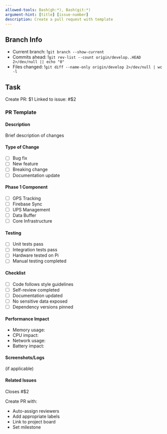 ```yaml
---
allowed-tools: Bash(gh:*), Bash(git:*)
argument-hint: [title] [issue-number]
description: Create a pull request with template
---
```


## Branch Info
- Current branch: !`git branch --show-current`
- Commits ahead: !`git rev-list --count origin/develop..HEAD 2>/dev/null || echo "0"`
- Files changed: !`git diff --name-only origin/develop 2>/dev/null | wc -l`

## Task

Create PR: $1
Linked to issue: #$2

### PR Template

#### Description
Brief description of changes

#### Type of Change
- [ ] Bug fix
- [ ] New feature
- [ ] Breaking change
- [ ] Documentation update

#### Phase 1 Component
- [ ] GPS Tracking
- [ ] Firebase Sync
- [ ] UPS Management
- [ ] Data Buffer
- [ ] Core Infrastructure

#### Testing
- [ ] Unit tests pass
- [ ] Integration tests pass
- [ ] Hardware tested on Pi
- [ ] Manual testing completed

#### Checklist
- [ ] Code follows style guidelines
- [ ] Self-review completed
- [ ] Documentation updated
- [ ] No sensitive data exposed
- [ ] Dependency versions pinned

#### Performance Impact
- Memory usage: 
- CPU impact:
- Network usage:
- Battery impact:

#### Screenshots/Logs
(if applicable)

#### Related Issues
Closes #$2

Create PR with:
- Auto-assign reviewers
- Add appropriate labels
- Link to project board
- Set milestone